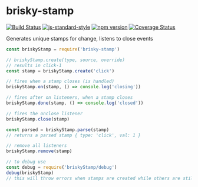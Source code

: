 # brisky-stamp
<!-- VDOC.badges travis; standard; npm; coveralls -->
<!-- DON'T EDIT THIS SECTION (including comments), INSTEAD RE-RUN `vdoc` TO UPDATE -->
[![Build Status](https://travis-ci.org/vigour-io/stamp.svg?branch=master)](https://travis-ci.org/vigour-io/brisky-stamp)
[![js-standard-style](https://img.shields.io/badge/code%20style-standard-brightgreen.svg)](http://standardjs.com/)
[![npm version](https://badge.fury.io/js/brisky-stamp.svg)](https://badge.fury.io/js/brisky-stamp)
[![Coverage Status](https://coveralls.io/repos/github/vigour-io/stamp/badge.svg?branch=master)](https://coveralls.io/github/vigour-io/brisky-stamp?branch=master)

<!-- VDOC END -->

Generates unique stamps for change, listens to close events

```javascript
const briskyStamp = require('brisky-stamp')

// briskyStamp.create(type, source, override)
// results in click-1
const stamp = briskyStamp.create('click')

// fires when a stamp closes (is handled)
briskyStamp.on(stamp, () => console.log('closing'))

// fires after on listeners, when a stamp closes
briskyStamp.done(stamp, () => console.log('closed'))

// fires the onclose listener
briskyStamp.close(stamp)

const parsed = briskyStamp.parse(stamp)
// returns a parsed stamp { type: 'click', val: 1 }

// remove all listeners
briskyStamp.remove(stamp)

// to debug use
const debug = require('briskyStamp/debug')
debug(briskyStamp)
// this will throw errors when stamps are created while others are still open

```
